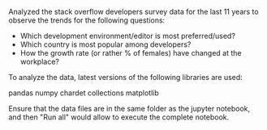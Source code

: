 Analyzed the stack overflow developers survey data for the last 11 years to observe the trends for the following questions:

- Which development environment/editor is most preferred/used?
- Which country is most popular among developers?
- How the growth rate (or rather % of females) have changed at the workplace?

To analyze the data, latest versions of the following libraries are used:

pandas
numpy
chardet
collections
matplotlib

Ensure that the data files are in the same folder as the jupyter notebook, and then "Run all" would allow to execute the complete notebook.
